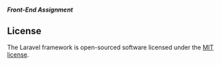 

##### Front-End Assignment


## License

The Laravel framework is open-sourced software licensed under the [MIT license](http://opensource.org/licenses/MIT).
